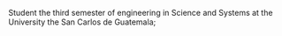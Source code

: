 Student the third semester of engineering in Science and Systems at the University the San Carlos de Guatemala;
